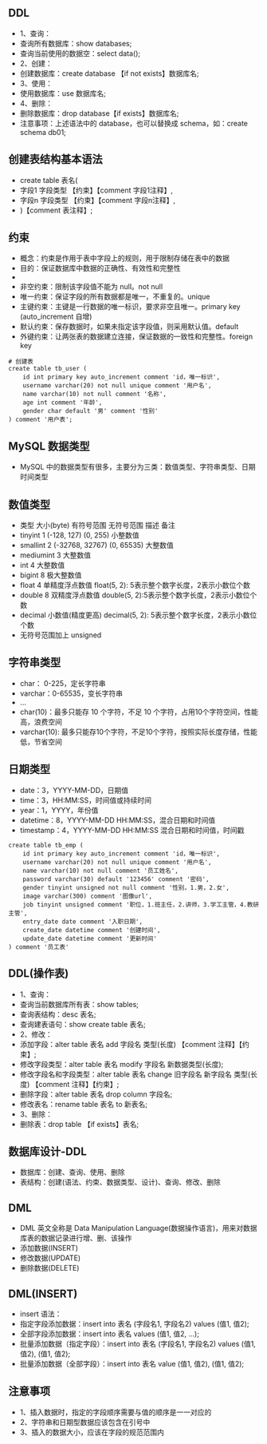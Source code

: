 ## DDL
* 1、查询：
* 查询所有数据库：show databases;
* 查询当前使用的数据空：select data();
* 2、创建：
* 创建数据库：create database 【if not exists】数据库名;
* 3、使用：
* 使用数据库：use 数据库名;
* 4、删除：
* 删除数据库：drop database【if exists】数据库名;
* 注意事项：上述语法中的 database，也可以替换成 schema，如：create schema db01;

## 创建表结构基本语法
* create table 表名(
*   字段1 字段类型 【约束】【comment 字段1注释】,
*   字段n 字段类型 【约束】【comment 字段n注释】,
* )【comment 表注释】;

## 约束
* 概念：约束是作用于表中字段上的规则，用于限制存储在表中的数据
* 目的：保证数据库中数据的正确性、有效性和完整性
*
* 非空约束：限制该字段值不能为 null。not null
* 唯一约束：保证字段的所有数据都是唯一，不重复的。unique
* 主键约束：主键是一行数据的唯一标识，要求非空且唯一。primary key (auto_increment 自增)
* 默认约束：保存数据时，如果未指定该字段值，则采用默认值。default
* 外键约束：让两张表的数据建立连接，保证数据的一致性和完整性。foreign key
```mysql
# 创建表
create table tb_user (
    id int primary key auto_increment comment 'id，唯一标识',
    username varchar(20) not null unique comment '用户名',
    name varchar(10) not null comment '名称',
    age int comment '年龄',
    gender char default '男' comment '性别'
) comment '用户表';
```

## MySQL 数据类型
* MySQL 中的数据类型有很多，主要分为三类：数值类型、字符串类型、日期时间类型

## 数值类型
* 类型          大小(byte)       有符号范围         无符号范围          描述      备注
* tinyint      1               (-128, 127)       (0, 255)        小整数值
* smallint     2               (-32768, 32767)   (0, 65535)      大整数值
* mediumint    3               大整数值
* int          4               大整数值
* bigint       8               极大整数值
* float        4               单精度浮点数值      float(5, 2): 5表示整个数字长度，2表示小数位个数
* double       8               双精度浮点数值      double(5, 2):5表示整个数字长度，2表示小数位个数
* decimal      小数值(精度更高)   decimal(5, 2): 5表示整个数字长度，2表示小数位个数
* 无符号范围加上 unsigned

## 字符串类型
* char： 0-225，定长字符串 
* varchar：0-65535，变长字符串
* ...
* char(10)：最多只能存 10 个字符，不足 10 个字符，占用10个字符空间，性能高，浪费空间
* varchar(10): 最多只能存10个字符，不足10个字符，按照实际长度存储，性能低，节省空间

## 日期类型
* date：3，YYYY-MM-DD，日期值
* time：3，HH:MM:SS，时间值或持续时间
* year：1，YYYY，年份值
* datetime：8，YYYY-MM-DD HH:MM:SS，混合日期和时间值
* timestamp：4，YYYY-MM-DD HH:MM:SS 混合日期和时间值，时间戳
```mysql
create table tb_emp (
    id int primary key auto_increment comment 'id，唯一标识',
    username varchar(20) not null unique comment '用户名',
    name varchar(10) not null comment '员工姓名',
    password varchar(30) default '123456' comment '密码',
    gender tinyint unsigned not null comment '性别，1.男，2.女',
    image varchar(300) comment '图像url',
    job tinyint unsigned comment '职位，1.班主任，2.讲师，3.学工主管，4.教研主管',
    entry_date date comment '入职日期',
    create_date datetime comment '创建时间',
    update_date datetime comment '更新时间'
) comment '员工表'
```

## DDL(操作表)
* 1、查询：
* 查询当前数据库所有表：show tables;
* 查询表结构：desc 表名;
* 查询建表语句：show create table 表名;
* 2、修改：
* 添加字段：alter table 表名 add 字段名 类型(长度) 【comment 注释】【约束】;
* 修改字段类型：alter table 表名 modify 字段名 新数据类型(长度);
* 修改字段名和字段类型：alter table 表名 change 旧字段名 新字段名 类型(长度) 【comment 注释】【约束】;
* 删除字段：alter table 表名 drop column 字段名;
* 修改表名：rename table 表名 to 新表名;
* 3、删除：
* 删除表：drop table 【if exists】表名;

## 数据库设计-DDL
* 数据库：创建、查询、使用、删除
* 表结构：创建(语法、约束、数据类型、设计)、查询、修改、删除

## DML
* DML 英文全称是 Data Manipulation Language(数据操作语言)，用来对数据库表的数据记录进行增、删、该操作
* 添加数据(INSERT)
* 修改数据(UPDATE)
* 删除数据(DELETE)

## DML(INSERT)
* insert 语法：
* 指定字段添加数据：insert into 表名 (字段名1, 字段名2) values (值1, 值2);
* 全部字段添加数据：insert into 表名 values (值1, 值2, ...);
* 批量添加数据（指定字段）：insert into 表名 (字段名1, 字段名2) values (值1, 值2), (值1, 值2);
* 批量添加数据（全部字段）：insert into 表名 value (值1, 值2), (值1, 值2);

## 注意事项
* 1、插入数据时，指定的字段顺序需要与值的顺序是一一对应的
* 2、字符串和日期型数据应该包含在引号中
* 3、插入的数据大小，应该在字段的规范范围内
